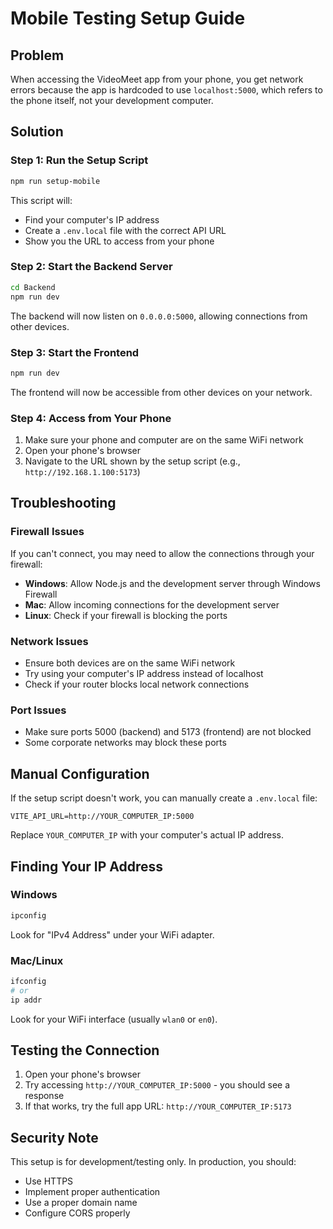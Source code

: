 # Mobile Testing Setup Guide

## Problem
When accessing the VideoMeet app from your phone, you get network errors because the app is hardcoded to use `localhost:5000`, which refers to the phone itself, not your development computer.

## Solution

### Step 1: Run the Setup Script
```bash
npm run setup-mobile
```

This script will:
- Find your computer's IP address
- Create a `.env.local` file with the correct API URL
- Show you the URL to access from your phone

### Step 2: Start the Backend Server
```bash
cd Backend
npm run dev
```

The backend will now listen on `0.0.0.0:5000`, allowing connections from other devices.

### Step 3: Start the Frontend
```bash
npm run dev
```

The frontend will now be accessible from other devices on your network.

### Step 4: Access from Your Phone
1. Make sure your phone and computer are on the same WiFi network
2. Open your phone's browser
3. Navigate to the URL shown by the setup script (e.g., `http://192.168.1.100:5173`)

## Troubleshooting

### Firewall Issues
If you can't connect, you may need to allow the connections through your firewall:
- **Windows**: Allow Node.js and the development server through Windows Firewall
- **Mac**: Allow incoming connections for the development server
- **Linux**: Check if your firewall is blocking the ports

### Network Issues
- Ensure both devices are on the same WiFi network
- Try using your computer's IP address instead of localhost
- Check if your router blocks local network connections

### Port Issues
- Make sure ports 5000 (backend) and 5173 (frontend) are not blocked
- Some corporate networks may block these ports

## Manual Configuration

If the setup script doesn't work, you can manually create a `.env.local` file:

```env
VITE_API_URL=http://YOUR_COMPUTER_IP:5000
```

Replace `YOUR_COMPUTER_IP` with your computer's actual IP address.

## Finding Your IP Address

### Windows
```cmd
ipconfig
```
Look for "IPv4 Address" under your WiFi adapter.

### Mac/Linux
```bash
ifconfig
# or
ip addr
```
Look for your WiFi interface (usually `wlan0` or `en0`).

## Testing the Connection

1. Open your phone's browser
2. Try accessing `http://YOUR_COMPUTER_IP:5000` - you should see a response
3. If that works, try the full app URL: `http://YOUR_COMPUTER_IP:5173`

## Security Note

This setup is for development/testing only. In production, you should:
- Use HTTPS
- Implement proper authentication
- Use a proper domain name
- Configure CORS properly 